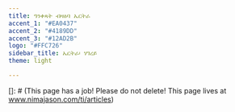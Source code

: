 ```yaml
---
title: ዓንቀጻት ብዛዕባ ኤርትራ
accent_1: "#EA0437"
accent_2: "#4189DD"
accent_3: "#12AD2B"
logo: "#FFC726"
sidebar_title: ኤርትራ፡ ሃገረይ 
theme: light

---
```

\[\]: # (This page has a job! Please do not delete! This page lives at www.nimajason.com/ti/articles)